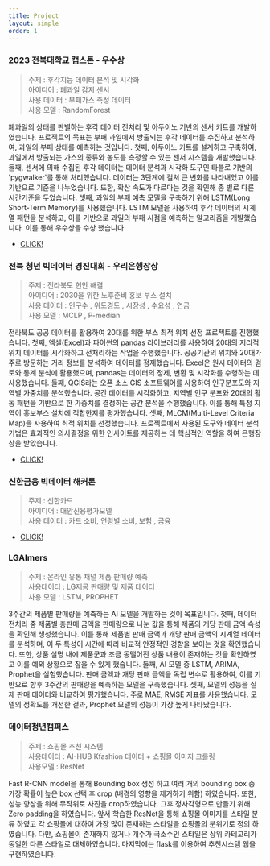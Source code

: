 ```yaml
---
title: Project
layout: simple
order: 1
---
```



### 2023 전북대학교 캡스톤 -  우수상   
> 주제 :  후각지능 데이터 분석 및 시각화  
> 아이디어 : 폐과일 감지 센서    
> 사용 데이터 : 부패가스 측정 데이터    
> 사용 모델 : RandomForest    

 폐과일의 상태를 판별하는 후각 데이터 전처리 및 아두이노 기반의 센서 키트를 개발하였습니다. 프로젝트의 목표는 부패 과일에서 방출되는 후각 데이터를 수집하고 분석하여, 과일의 부패 상태를 예측하는 것입니다.
 첫째, 아두이노 키트를 설계하고 구축하여, 과일에서 방출되는 가스의 종류와 농도를 측정할 수 있는 센서 시스템을 개발했습니다.
 둘째, 센서에 의해 수집된 후각 데이터는 데이터 분석과 시각화 도구인 타블로 기반의 'pygwalker'를 통해 처리했습니다. 데이터는 3단계에 걸쳐 큰 변화를 나타내었고 이를 기반으로 기준을 나누었습니다. 또한, 확산 속도가 다르다는 것을 확인해 종 별로 다른 시간기준을 두었습니다.
 셋째, 과일의 부패 예측 모델을 구축하기 위해 LSTM(Long Short-Term Memory)를 사용했습니다. LSTM 모델을 사용하여 후각 데이터의 시계열 패턴을 분석하고, 이를 기반으로 과일의 부패 시점을 예측하는 알고리즘을 개발했습니다.
 이를 통해 우수상을 수상 했습니다.
    
- [CLICK!](https://github.com/orgs/AIon-JBNU/repositories)
    
    

### 전북 청년 빅데이터 경진대회 - 우리은행장상
> 주제 : 전라북도 현안 해결      
> 아이디어 : 2030을 위한 노후준비 홍보 부스 설치    
> 사용 데이터 : 인구수 , 위도경도 , 시장성 , 수요성 , 연금    
> 사용 모델 : MCLP , P-median

전라북도 공공 데이터를 활용하여 20대를 위한 부스 최적 위치 선정 프로젝트를 진행했습니다. 
 첫째, 엑셀(Excel)과 파이썬의 pandas 라이브러리를 사용하여 20대의 지리적 위치 데이터를 시각화하고 전처리하는 작업을 수행했습니다. 공공기관의 위치와 20대가 주로 방문하는 거리 정보를 분석하여 데이터를 정제했습니다. Excel은 원시 데이터의 검토와 통계 분석에 활용했으며, pandas는 데이터의 정제, 변환 및 시각화를 수행하는 데 사용했습니다.
 둘째, QGIS라는 오픈 소스 GIS 소프트웨어를 사용하여 인구분포도와 지역별 가중치를 분석했습니다. 공간 데이터를 시각화하고, 지역별 인구 분포와 20대의 활동 패턴을 기반으로 한 가중치를 결정하는 공간 분석을 수행했습니다. 이를 통해 특정 지역이 홍보부스 설치에 적합한지를 평가했습니다.
셋째, MLCM(Multi-Level Criteria Map)을 사용하여 최적 위치를 선정했습니다.
프로젝트에서 사용된 도구와 데이터 분석 기법은 효과적인 의사결정을 위한 인사이트를 제공하는 데 핵심적인 역할을 하여 은행장상을 받았습니다.
      
- [CLICK!](https://www.notion.so/2a3bb8b1b85b4c9280596cff84fe2d5c)
    
    

### 신한금융 빅데이터 해커톤
> 주제 : 신한카드    
> 아이디어 : 대안신용평가모델    
> 사용 데이터 : 카드 소비, 연령별 소비, 보험 , 금융    
    
- [CLICK!](https://www.notion.so/e7bc0a47de6a4cc6a03e6f57af860a7a)


### LGAImers
> 주제 : 온라인 유통 채널 제품 판매량 예측    
> 사용데이터 : LG제공 판매량 및 제품 데이터    
> 사용 모델 : LSTM, PROPHET    
>
> 
 3주간의 제품별 판매량을 예측하는 AI 모델을 개발하는 것이 목표입니다.
 첫째, 데이터 전처리 중 제품별 총판매 금액을 판매량으로 나눈 값을 통해 제품의 개당 판매 금액 속성을 확인해 생성했습니다. 이를 통해 제품별 판매 금액과 개당 판매 금액의 시계열 데이터를 분석하며, 이 두 특성이 시간에 따라 비교적 안정적인 경향을 보이는 것을 확인했습니다. 또한, 상품 설명 내에 제품군과 조금 동떨어진 상품 내용이 존재하는 것을 확인하였고 이를 예외 상황으로 잡을 수 있게 했습니다.
 둘째, AI 모델 중 LSTM, ARIMA, Prophet을 실험했습니다. 판매 금액과 개당 판매 금액을 독립 변수로 활용하여, 이를 기반으로 향후 3주간의 판매량을 예측하는 모델을 구축했습니다.
셋째, 모델의 성능을 실제 판매 데이터와 비교하여 평가했습니다. 주로 MAE, RMSE 지표를 사용했습니다. 모델의 정확도를 개선한 결과, Prophet 모델의 성능이 가장 높게 나타났습니다.


### 데이터청년캠퍼스
> 주제 : 쇼핑몰 추천 시스템     
> 사용데이터 : AI-HUB Kfashion 데이터 + 쇼핑몰 이미지 크롤링    
> 사용모델 : ResNet    
 
Fast R-CNN model을 통해 Bounding box 생성 하고 여러 개의 bounding box 중 가장 확률이 높은 box 선택 후 crop (배경의 영향을 제거하기 위함) 하였습니다. 또한, 성능 향상을 위해 무작위로 사진을 crop하였습니다. 그후 정사각형으로 만들기 위해 Zero padding을 하였습니다.
  앞서 학습한 ResNet을 통해 쇼핑몰 이미지를 스타일 분류 하였고
각 쇼핑몰에 대하여 가장 많이 존재하는 스타일을 쇼핑몰의 분위기로 정의 하였습니다.
다만, 쇼핑몰이 존재하지 않거나 개수가 극소수인 스타일은 상위 카테고리가 동일한 다른 스타일로 대체하였습니다.
 마지막에는 flask를 이용하여 추천시스템 웹을 구현하였습니다.
